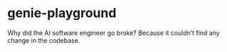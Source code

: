 # genie-playground

Why did the AI software engineer go broke?
Because it couldn’t find any change in the codebase.
